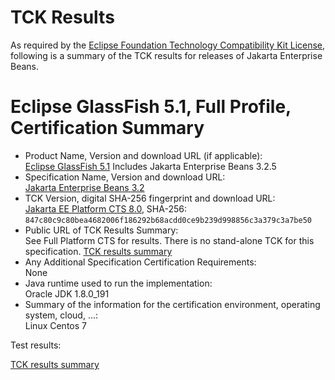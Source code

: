 TCK Results
===========

As required by the
[Eclipse Foundation Technology Compatibility Kit License](https://www.eclipse.org/legal/tck.php),
following is a summary of the TCK results for releases of Jakarta Enterprise Beans.

# Eclipse GlassFish 5.1, Full Profile, Certification Summary

- Product Name, Version and download URL (if applicable): <br/>
  [Eclipse GlassFish 5.1](https://www.eclipse.org/downloads/download.php?file=/glassfish/glassfish-5.1.0.zip)
  Includes Jakarta Enterprise Beans 3.2.5
- Specification Name, Version and download URL: <br/>
  [Jakarta Enterprise Beans 3.2](https://jakarta.ee/specifications/enterprise-beans/3.2/)
- TCK Version, digital SHA-256 fingerprint and download URL: <br/>
  [Jakarta EE Platform CTS 8.0](https://download.eclipse.org/jakartaee/full-profile/8/eclipse-jakartaeetck-8.0.0.zip), SHA-256: `847c80c9c80bea4682006f186292b68acdd0ce9b239d998856c3a379c3a7be50`
- Public URL of TCK Results Summary: <br/>
  See Full Platform CTS for results. There is no stand-alone TCK for this specification.
  [TCK results summary](https://eclipse-ee4j.github.io/glassfish/certifications/jakarta-full-profile/8.0/TCK-Results)
- Any Additional Specification Certification Requirements: <br/>
  None
- Java runtime used to run the implementation: <br/>
  Oracle JDK 1.8.0_191
- Summary of the information for the certification environment, operating system, cloud, ...: <br/>
  Linux Centos 7


Test results:

[TCK results summary](https://eclipse-ee4j.github.io/glassfish/certifications/jakarta-full-profile/8.0/TCK-Results)
